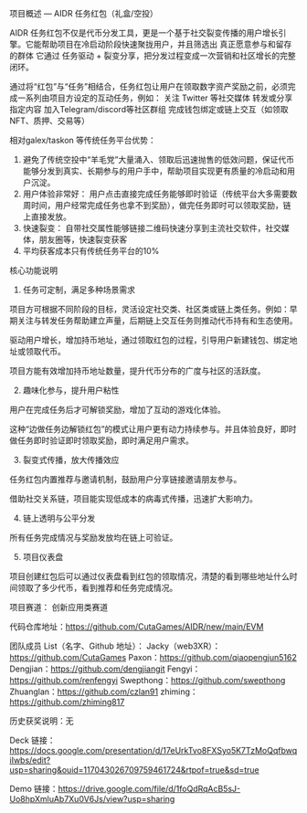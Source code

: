 
项目概述 — AIDR 任务红包（礼盒/空投）

AIDR 任务红包不仅是代币分发工具，更是一个基于社交裂变传播的用户增长引擎。它能帮助项目在冷启动阶段快速聚拢用户，并且筛选出 真正愿意参与和留存的群体
它通过 任务驱动 + 裂变分享，把分发过程变成一次营销和社区增长的完整闭环。

通过将“红包”与“任务”相结合，任务红包让用户在领取数字资产奖励之前，必须完成一系列由项目方设定的互动任务，例如：
关注 Twitter 等社交媒体
转发或分享指定内容
加入Telegram/discord等社区群组
完成钱包绑定或链上交互（如领取 NFT、质押、交易等）

相对galex/taskon 等传统任务平台优势：
1. 避免了传统空投中“羊毛党”大量涌入、领取后迅速抛售的低效问题，保证代币能够分发到真实、长期参与的用户手中，帮助项目实现更有质量的冷启动和用户沉淀。
2. 用户体验非常好： 用户点击直接完成任务能够即时验证（传统平台大多需要数周时间，用户经常完成任务也拿不到奖励），做完任务即时可以领取奖励，链上直接发放。
3. 快速裂变： 自带社交属性能够链接二维码快速分享到主流社交软件，社交媒体，朋友圈等，快速裂变获客
4. 平均获客成本只有传统任务平台的10%

核心功能说明

1. 任务可定制，满足多种场景需求

项目方可根据不同阶段的目标，灵活设定社交类、社区类或链上类任务。例如：早期关注与转发任务帮助建立声量，后期链上交互任务则推动代币持有和生态使用。

驱动用户增长，增加持币地址，通过领取红包的过程，引导用户新建钱包、绑定地址或领取代币。

项目方能有效增加持币地址数量，提升代币分布的广度与社区的活跃度。

2. 趣味化参与，提升用户粘性

用户在完成任务后才可解锁奖励，增加了互动的游戏化体验。

这种“边做任务边解锁红包”的模式让用户更有动力持续参与。并且体验良好，即时做任务即时验证即时领取奖励，即时满足用户需求。

3. 裂变式传播，放大传播效应

任务红包内置推荐与邀请机制，鼓励用户分享链接邀请朋友参与。

借助社交关系链，项目能实现低成本的病毒式传播，迅速扩大影响力。

4. 链上透明与公平分发

所有任务完成情况与奖励发放均在链上可验证。

5. 项目仪表盘

项目创建红包后可以通过仪表盘看到红包的领取情况，清楚的看到哪些地址什么时间领取了多少代币，看到推荐和任务完成情况。


项目赛道： 创新应用类赛道

代码仓库地址：https://github.com/CutaGames/AIDR/new/main/EVM

团队成员 List（名字、Github 地址）：
Jacky（web3XR）：https://github.com/CutaGames
Paxon：https://github.com/qiaopengjun5162
Dengjian：https://github.com/dengjiangit
Fengyi：https://github.com/renfengyi
Swepthong：https://github.com/swepthong
Zhuanglan：https://github.com/czlan91
zhiming：https://github.com/zhiming817

历史获奖说明：无

Deck 链接：https://docs.google.com/presentation/d/17eUrkTvo8FXSyo5K7TzMoQqfbwqiIwbs/edit?usp=sharing&ouid=117043026709759461724&rtpof=true&sd=true

Demo 链接：https://drive.google.com/file/d/1foQdRqAcB5sJ-Uo8hpXmluAb7Xu0V6Js/view?usp=sharing
